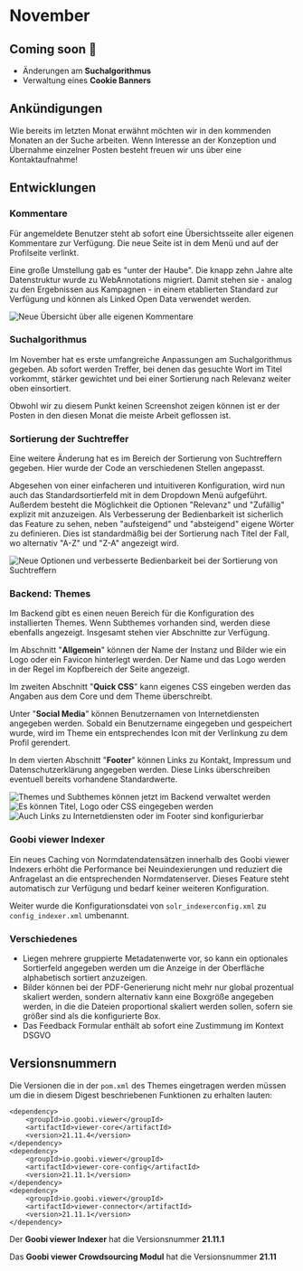 # November

## **C**oming soon :rocket:

* Änderungen am **Suchalgorithmus**
* Verwaltung eines **Cookie Banners**

## Ankündigungen

Wie bereits im letzten Monat erwähnt möchten wir in den kommenden Monaten an der Suche arbeiten. Wenn Interesse an der Konzeption und Übernahme einzelner Posten besteht freuen wir uns über eine Kontaktaufnahme!

## Entwicklungen

### Kommentare

Für angemeldete Benutzer steht ab sofort eine Übersichtsseite aller eigenen Kommentare zur Verfügung. Die neue Seite ist in dem Menü und auf der Profilseite verlinkt.

Eine große Umstellung gab es "unter der Haube".  Die knapp zehn Jahre alte Datenstruktur wurde zu WebAnnotations migriert. Damit stehen sie - analog zu den Ergebnissen aus Kampagnen - in einem etablierten Standard zur Verfügung und können als Linked Open Data verwendet werden.

![Neue Übersicht über alle eigenen Kommentare](../.gitbook/assets/21.11\_DE\_comments.png)

### Suchalgorithmus

Im November hat es erste umfangreiche Anpassungen am Suchalgorithmus gegeben. Ab sofort werden Treffer, bei denen das gesuchte Wort im Titel vorkommt, stärker gewichtet und bei einer Sortierung nach Relevanz weiter oben einsortiert.

Obwohl wir zu diesem Punkt keinen Screenshot zeigen können ist er der Posten in den diesen Monat die meiste Arbeit geflossen ist.

### Sortierung der Suchtreffer

Eine weitere Änderung hat es im Bereich der Sortierung von Suchtreffern gegeben. Hier wurde der Code an verschiedenen Stellen angepasst.&#x20;

Abgesehen von einer einfacheren und intuitiveren Konfiguration, wird nun auch das Standardsortierfeld mit in dem Dropdown Menü aufgeführt. Außerdem besteht die Möglichkeit die Optionen "Relevanz" und "Zufällig" explizit mit anzuzeigen. Als Verbesserung der Bedienbarkeit ist sicherlich das Feature zu sehen, neben "aufsteigend" und "absteigend" eigene Wörter zu definieren. Dies ist standardmäßig bei der Sortierung nach Titel der Fall, wo alternativ "A-Z" und "Z-A" angezeigt wird.

![Neue Optionen und verbesserte Bedienbarkeit bei der Sortierung von Suchtreffern](../.gitbook/assets/21.11\_DE\_sorting.png)

### Backend: Themes

Im Backend gibt es einen neuen Bereich für die Konfiguration des installierten Themes. Wenn Subthemes vorhanden sind, werden diese ebenfalls angezeigt. Insgesamt stehen vier Abschnitte zur Verfügung.

Im Abschnitt "**Allgemein**" können der Name der Instanz und Bilder wie ein Logo oder ein Favicon hinterlegt werden. Der Name und das Logo werden in der Regel im Kopfbereich der Seite angezeigt.&#x20;

Im zweiten Abschnitt "**Quick CSS**" kann eigenes CSS eingeben werden das Angaben aus dem Core und dem Theme überschreibt.&#x20;

Unter "**Social Media**" können Benutzernamen von Internetdiensten angegeben werden. Sobald ein Benutzername eingegeben und gespeichert wurde, wird im Theme ein entsprechendes Icon mit der Verlinkung zu dem Profil gerendert.&#x20;

In dem vierten Abschnitt "**Footer**" können Links zu Kontakt, Impressum und Datenschutzerklärung angegeben werden. Diese Links überschreiben eventuell bereits vorhandene Standardwerte.

![Themes und Subthemes können jetzt im Backend verwaltet werden](../.gitbook/assets/21.11\_DE\_backend-themes-overview.png) ![Es können Titel, Logo oder CSS eingegeben werden](../.gitbook/assets/21.11\_DE\_backend-themes-edit-top.png) ![Auch Links zu Internetdiensten oder im Footer sind konfigurierbar](../.gitbook/assets/21.11\_DE\_backend-themes-edit-bottom.png)

### Goobi viewer Indexer

Ein neues Caching von Normdatendatensätzen innerhalb des Goobi viewer Indexers erhöht die Performance bei Neuindexierungen und reduziert die Anfragelast an die entsprechenden Normdatenserver. Dieses Feature steht automatisch zur Verfügung und bedarf keiner weiteren Konfiguration.

Weiter wurde die Konfigurationsdatei von `solr_indexerconfig.xml` zu `config_indexer.xml` umbenannt.

### Verschiedenes

* Liegen mehrere gruppierte Metadatenwerte vor, so kann ein optionales Sortierfeld angegeben werden um die Anzeige in der Oberfläche alphabetisch sortiert anzuzeigen.
* Bilder können bei der PDF-Generierung nicht mehr nur global prozentual skaliert werden, sondern alternativ kann eine Boxgröße angegeben werden, in die die Dateien proportional skaliert werden sollen, sofern sie größer sind als die konfigurierte Box.
* Das Feedback Formular enthält ab sofort eine Zustimmung im Kontext DSGVO

## Versionsnummern

Die Versionen die in der `pom.xml` des Themes eingetragen werden müssen um die in diesem Digest beschriebenen Funktionen zu erhalten lauten:

```markup
<dependency>
    <groupId>io.goobi.viewer</groupId>
    <artifactId>viewer-core</artifactId>
    <version>21.11.4</version>
</dependency>
<dependency>
    <groupId>io.goobi.viewer</groupId>
    <artifactId>viewer-core-config</artifactId>
    <version>21.11.1</version>
</dependency>
<dependency>
    <groupId>io.goobi.viewer</groupId>
    <artifactId>viewer-connector</artifactId>
    <version>21.11.1</version>
</dependency>
```

Der **Goobi viewer Indexer** hat die Versionsnummer **21.11.1**

Das **Goobi viewer Crowdsourcing Modul** hat die Versionsnummer **21.11**
